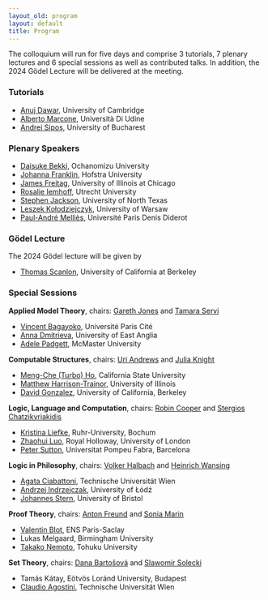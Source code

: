 ```yaml
---
layout_old: program
layout: default
title: Program
---
```


The colloquium will run for five days and comprise 3 tutorials, 7 plenary lectures and 6 special sessions as well as contributed talks. In addition, the 2024 Gödel Lecture will be delivered at the meeting.

### Tutorials

 - [Anuj Dawar](https://www.cst.cam.ac.uk/people/ad260), University of Cambridge
 - [Alberto Marcone](https://users.dimi.uniud.it/~alberto.marcone/), Università Di Udine
 - [Andrei Sipoș](https://cs.unibuc.ro/~asipos/), University of Bucharest

### Plenary Speakers

 - [Daisuke Bekki](https://daisukebekki.github.io/), Ochanomizu University
 - [Johanna Franklin](http://johannafranklin.net/), Hofstra University
 - [James Freitag](https://homepages.math.uic.edu/~freitag/), University of Illinois at Chicago
 - [Rosalie Iemhoff](https://www.uu.nl/staff/RIemhoff), Utrecht University
 - [Stephen Jackson](https://www.math.unt.edu/~sjackson/), University of North Texas
 - [Leszek Kołodziejczyk](https://www.mimuw.edu.pl/~lak/), University of Warsaw
 - [Paul-André Melliès](https://www.irif.fr/~mellies/), Université Paris Denis Diderot

### Gödel Lecture
The 2024 Gödel lecture will be given by

- [Thomas Scanlon](https://math.berkeley.edu/~scanlon/), University of California at Berkeley

### Special Sessions

**Applied Model Theory**, chairs: [Gareth Jones](https://personalpages.manchester.ac.uk/staff/Gareth.Jones-3/index.php) and [Tamara Servi](https://tamaraservi.github.io/)

- [Vincent Bagayoko](https://vincentbagayoko.neocities.org), Université Paris Cité
- [Anna Dmitrieva](https://research-portal.uea.ac.uk/en/persons/anna-dmitrieva), University of East Anglia
- [Adele Padgett](https://sites.google.com/view/adele-padgett/home), McMaster University
    

**Computable Structures**, chairs: [Uri Andrews](https://uriandrews.netlify.app/) and [Julia Knight](https://math.nd.edu/people/faculty/julia-knight/)

- [Meng-Che (Turbo) Ho](https://sites.google.com/view/turboho/homepage), California State University
- [Matthew Harrison-Trainor](http://homepages.math.uic.edu/~mht/), University of Illinois
- [David Gonzalez](https://www.davidgonzalezlogic.com), University of California, Berkeley

**Logic, Language and Computation**, chairs: [Robin Cooper](https://sites.google.com/view/robincooper) and [Stergios Chatzikyriakidis](https://www.stergioschatzikyriakidis.com/)

- [Kristina Liefke](https://www.ruhr-uni-bochum.de/phil-inf/), Ruhr-University, Bochum
- [Zhaohui Luo](https://www.cs.rhul.ac.uk/home/zhaohui/), Royal Holloway, University of London
- [Peter Sutton](https://peter-sutton.github.io/), Universitat Pompeu Fabra, Barcelona

**Logic in Philosophy**, chairs: [Volker Halbach](https://users.ox.ac.uk/~sfop0114/) and [Heinrich Wansing](https://www.pe.ruhr-uni-bochum.de/philosophie/i/logic/index.html.en)

- [Agata Ciabattoni](https://www.logic.at/staff/agata/), Technische Universität Wien
- [Andrzej Indrzejczak](https://www.filozofia.uni.lodz.pl/en/translate-to-english-andrzej-indrzejczak), University of Łódź
- [Johannes Stern](https://johannesstern.github.io), University of Bristol

**Proof Theory**, chairs: [Anton Freund](https://www.mathematik.uni-wuerzburg.de/mathematicallogic/team/freund-anton/) and [Sonia Marin](https://filipendule.github.io/)

- [Valentin Blot](https://valentinblot.org/pro/), ENS Paris-Saclay
- Lukas Melgaard, Birmingham University
- [Takako Nemoto](https://researchmap.jp/nemototakako?lang=en), Tohuku University


**Set Theory**, chairs: [Dana Bartošová](https://people.clas.ufl.edu/dbartosova/) and [Slawomir Solecki](https://math.cornell.edu/slawomir-solecki)

- Tamás Kátay, Eötvös Loránd University, Budapest
- [Claudio Agostini](https://sites.google.com/view/claudioagostiniswebsite), Technische Universität Wien
